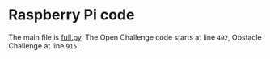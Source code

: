 # Raspberry Pi code
The main file is [full.py](/src/RaspberryPi/full.py). The Open Challenge code starts at line `492`, Obstacle Challenge at line `915`.